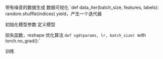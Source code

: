 带有噪音的数据生成
数据可视化
`def data_iter(batch_size, features, labels):
random.shuffle(indices)
yield，产生一个迭代器

初始化模型参数
定义模型

损失函数，reshape
优化算法
`def sgd(params, lr, batch_size)
    `with torch.no_grad():`

训练
